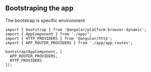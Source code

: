 ## Bootstraping the app

The bootstrap is specific environment

```
import { bootstrap } from '@angular/platform-browser-dynamic';
import { AppComponent } from './app/';
import { HTTP_PROVIDERS } from '@angular/http';
import { APP_ROUTER_PROVIDERS } from './app/app.routes';

bootstrap(AppComponent, [
  APP_ROUTER_PROVIDERS,
  HTTP_PROVIDERS
]);
```
